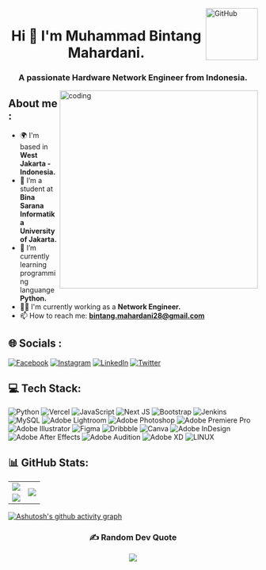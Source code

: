 <a href="https://www.github.com/muhbintangmahardani" target="_blank" rel="noreferrer">
  <img align="right" alt="GitHub" width="105" src="https://visitcount.itsvg.in/api?id=muhbintangmahardani&label=Profile%20Views&color=12&icon=5&pretty=true)](https://visitcount.itsvg.in">
</a>
  
<h1 align="center">Hi 👋 I'm Muhammad Bintang Mahardani.</h1>

<h3 align="center">A passionate Hardware Network Engineer from Indonesia.</h3>
<a href="https://github.com/Daniii1245" target="_blank" rel="noreferrer">
  <img align="right" alt="coding" width="400" src="https://user-images.githubusercontent.com/55389276/140866485-8fb1c876-9a8f-4d6a-98dc-08c4981eaf70.gif">
</a>

## About me :
- 🌍 I'm based in **West Jakarta - Indonesia.**
- 🔭 I’m a student at **Bina Sarana Informatika University of Jakarta.**
- 🌱 I’m currently learning programming languange **Python.**
- 👨‍💻 I'm currently working as a **Network Engineer.**
- 📫 How to reach me: **bintang.mahardani28@gmail.com**
  
## 🌐 Socials :
[![Facebook](https://img.shields.io/badge/Facebook-%231877F2.svg?logo=Facebook&logoColor=white)](https://www.facebook.com/bintang1245/)
[![Instagram](https://img.shields.io/badge/Instagram-%23E4405F.svg?logo=Instagram&logoColor=white)](https://www.instagram.com/daniiii_1245/?hl=id) 
[![LinkedIn](https://img.shields.io/badge/LinkedIn-%230077B5.svg?logo=linkedin&logoColor=white)](https://www.linkedin.com/in/muhammadbintangmahardani/) 
[![Twitter](https://img.shields.io/badge/Twitter-%231DA1F2.svg?logo=Twitter&logoColor=white)](https://twitter.com/daniii_12456) 

## 💻 Tech Stack:
![Python](https://img.shields.io/badge/python-3670A0?style=for-the-badge&logo=python&logoColor=ffdd54) ![Vercel](https://img.shields.io/badge/vercel-%23000000.svg?style=for-the-badge&logo=vercel&logoColor=white) ![JavaScript](https://img.shields.io/badge/javascript-%23323330.svg?style=for-the-badge&logo=javascript&logoColor=%23F7DF1E) ![Next JS](https://img.shields.io/badge/Next-black?style=for-the-badge&logo=next.js&logoColor=white) ![Bootstrap](https://img.shields.io/badge/bootstrap-%23563D7C.svg?style=for-the-badge&logo=bootstrap&logoColor=white) ![Jenkins](https://img.shields.io/badge/jenkins-%232C5263.svg?style=for-the-badge&logo=jenkins&logoColor=white) ![MySQL](https://img.shields.io/badge/mysql-%2300f.svg?style=for-the-badge&logo=mysql&logoColor=white) ![Adobe Lightroom](https://img.shields.io/badge/Adobe%20Lightroom-31A8FF.svg?style=for-the-badge&logo=Adobe%20Lightroom&logoColor=white) ![Adobe Photoshop](https://img.shields.io/badge/adobephotoshop-%2331A8FF.svg?style=for-the-badge&logo=adobephotoshop&logoColor=white) ![Adobe Premiere Pro](https://img.shields.io/badge/Adobe%20Premiere%20Pro-9999FF.svg?style=for-the-badge&logo=Adobe%20Premiere%20Pro&logoColor=white) ![Adobe Illustrator](https://img.shields.io/badge/adobeillustrator-%23FF9A00.svg?style=for-the-badge&logo=adobeillustrator&logoColor=white) ![Figma](https://img.shields.io/badge/figma-%23F24E1E.svg?style=for-the-badge&logo=figma&logoColor=white) ![Dribbble](https://img.shields.io/badge/Dribbble-EA4C89?style=for-the-badge&logo=dribbble&logoColor=white) ![Canva](https://img.shields.io/badge/Canva-%2300C4CC.svg?style=for-the-badge&logo=Canva&logoColor=white) ![Adobe InDesign](https://img.shields.io/badge/Adobe%20InDesign-49021F?style=for-the-badge&logo=adobeindesign&logoColor=white) ![Adobe After Effects](https://img.shields.io/badge/Adobe%20After%20Effects-9999FF.svg?style=for-the-badge&logo=Adobe%20After%20Effects&logoColor=white) ![Adobe Audition](https://img.shields.io/badge/Adobe%20Audition-9999FF.svg?style=for-the-badge&logo=Adobe%20Audition&logoColor=white) ![Adobe XD](https://img.shields.io/badge/Adobe%20XD-470137?style=for-the-badge&logo=Adobe%20XD&logoColor=#FF61F6) ![LINUX](https://img.shields.io/badge/Linux-FCC624?style=for-the-badge&logo=linux&logoColor=black)
  
## 📊 GitHub Stats:
<table>
    <tr>
        <td align="center">
            <img src="https://github-readme-stats.vercel.app/api?username=muhbintangmahardani&theme=default&hide_border=false&include_all_commits=true&count_private=true"/>
          </a>
        </td>
        <td rowspan="2" align="center">
            <img src="https://github-readme-stats.vercel.app/api/top-langs/?username=muhbintangmahardani&theme=default&hide_border=false&include_all_commits=true&count_private=true&layout=compact"/>
            </a>
          </a>
        </td>
    </tr>
    <tr>
        <td align="center">
              <img src="https://github-readme-streak-stats.herokuapp.com/?user=muhbintangmahardani&theme=default&hide_border=false"/>
            </a>
        </td>
    </tr>
</table>

[![Ashutosh's github activity graph](https://github-readme-activity-graph.cyclic.app/graph?username=muhbintangmahardani&bg_color=ffffff&color=000000&line=000000&point=817e7e&area=true&hide_border=true)](https://github.com/ashutosh00710/github-readme-activity-graph)

<div align="center">
  
### ✍️ Random Dev Quote
![](https://quotes-github-readme.vercel.app/api?type=horizontal&theme=radical)
